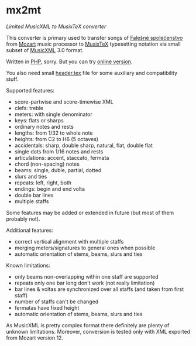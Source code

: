 # mx2mt

*Limited MusicXML to MusixTeX converter*

This converter is primary used to transfer songs of [Falešné společenstvo](http://fs.ulmus.cz/) from [Mozart](http://www.mozart.co.uk/) music processor to [MusixTeX](https://www.ctan.org/pkg/musixtex) typesetting notation via small subset of [MusicXML](http://www.musicxml.com/) 3.0 format.

Written in [PHP](http://php.net/), sorry. But you can try [online version](http://mx2mt.ulmus.cz/).

You also need small [header.tex](https://github.com/jirka-grunt/mx2mt/blob/master/header.tex) file for some auxiliary and compatibility stuff.

Supported features:
- score-partwise and score-timewise XML
- clefs: treble
- meters: with single denominator
- keys: flats or sharps
- ordinary notes and rests
- lengths: from 1/32 to whole note
- heights: from C2 to H6 (5 octaves)
- accidentals: sharp, double sharp, natural, flat, double flat
- single dots from 1/16 notes and rests
- articulations: accent, staccato, fermata
- chord (non-spacing) notes
- beams: single, duble, partial, dotted
- slurs and ties
- repeats: left, right, both
- endings: begin and end volta
- double bar lines
- multiple staffs

Some features may be added or extended in future (but most of them probably not).

Additional features:
- correct vertical alignment with multiple staffs
- merging meters/signatures to general ones when possible
- automatic orientation of stems, beams, slurs and ties

Known limitations:
- only beams non-overlapping within one staff are supported
- repeats only one bar long don't work (not really limitation)
- bar lines & voltas are synchronized over all staffs (and taken from first staff)
- number of staffs can't be changed
- fermatas have fixed height
- automatic orientation of stems, beams, slurs and ties

As MusicXML is pretty complex format there definitely are plenty of unknown limitations.
Moreover, conversion is tested only with XML exported from Mozart version 12.
